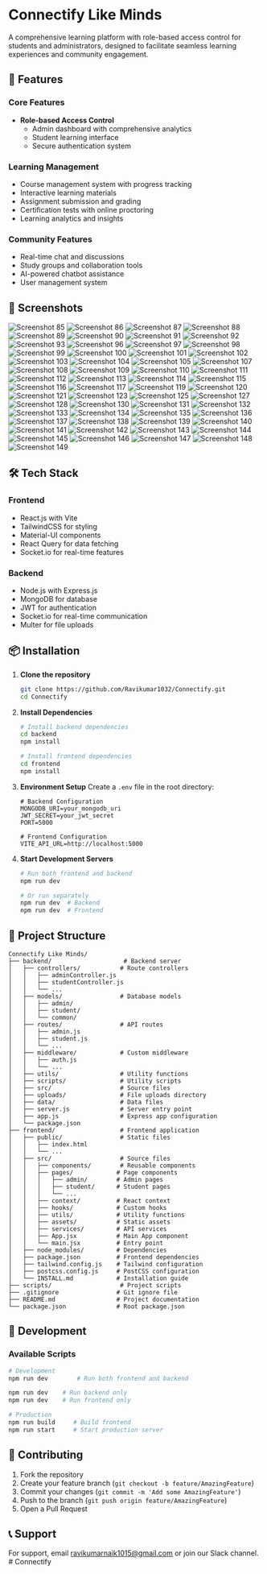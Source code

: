 # Connectify Like Minds

A comprehensive learning platform with role-based access control for students and administrators, designed to facilitate seamless learning experiences and community engagement.

## 🚀 Features

### Core Features
- **Role-based Access Control**
  - Admin dashboard with comprehensive analytics
  - Student learning interface
  - Secure authentication system

### Learning Management
- Course management system with progress tracking
- Interactive learning materials
- Assignment submission and grading
- Certification tests with online proctoring
- Learning analytics and insights

### Community Features
- Real-time chat and discussions
- Study groups and collaboration tools
- AI-powered chatbot assistance
- User management system

## 📸 Screenshots

![Screenshot 85](./Screenshot/Screenshot%20(85).png)
![Screenshot 86](./Screenshot/Screenshot%20(86).png)
![Screenshot 87](./Screenshot/Screenshot%20(87).png)
![Screenshot 88](./Screenshot/Screenshot%20(88).png)
![Screenshot 89](./Screenshot/Screenshot%20(89).png)
![Screenshot 90](./Screenshot/Screenshot%20(90).png)
![Screenshot 91](./Screenshot/Screenshot%20(91).png)
![Screenshot 92](./Screenshot/Screenshot%20(92).png)
![Screenshot 93](./Screenshot/Screenshot%20(93).png)
![Screenshot 96](./Screenshot/Screenshot%20(96).png)
![Screenshot 97](./Screenshot/Screenshot%20(97).png)
![Screenshot 98](./Screenshot/Screenshot%20(98).png)
![Screenshot 99](./Screenshot/Screenshot%20(99).png)
![Screenshot 100](./Screenshot/Screenshot%20(100).png)
![Screenshot 101](./Screenshot/Screenshot%20(101).png)
![Screenshot 102](./Screenshot/Screenshot%20(102).png)
![Screenshot 103](./Screenshot/Screenshot%20(103).png)
![Screenshot 104](./Screenshot/Screenshot%20(104).png)
![Screenshot 105](./Screenshot/Screenshot%20(105).png)
![Screenshot 107](./Screenshot/Screenshot%20(107).png)
![Screenshot 108](./Screenshot/Screenshot%20(108).png)
![Screenshot 109](./Screenshot/Screenshot%20(109).png)
![Screenshot 110](./Screenshot/Screenshot%20(110).png)
![Screenshot 111](./Screenshot/Screenshot%20(111).png)
![Screenshot 112](./Screenshot/Screenshot%20(112).png)
![Screenshot 113](./Screenshot/Screenshot%20(113).png)
![Screenshot 114](./Screenshot/Screenshot%20(114).png)
![Screenshot 115](./Screenshot/Screenshot%20(115).png)
![Screenshot 116](./Screenshot/Screenshot%20(116).png)
![Screenshot 117](./Screenshot/Screenshot%20(117).png)
![Screenshot 119](./Screenshot/Screenshot%20(119).png)
![Screenshot 120](./Screenshot/Screenshot%20(120).png)
![Screenshot 121](./Screenshot/Screenshot%20(121).png)
![Screenshot 123](./Screenshot/Screenshot%20(123).png)
![Screenshot 125](./Screenshot/Screenshot%20(125).png)
![Screenshot 127](./Screenshot/Screenshot%20(127).png)
![Screenshot 128](./Screenshot/Screenshot%20(128).png)
![Screenshot 130](./Screenshot/Screenshot%20(130).png)
![Screenshot 131](./Screenshot/Screenshot%20(131).png)
![Screenshot 132](./Screenshot/Screenshot%20(132).png)
![Screenshot 133](./Screenshot/Screenshot%20(133).png)
![Screenshot 134](./Screenshot/Screenshot%20(134).png)
![Screenshot 135](./Screenshot/Screenshot%20(135).png)
![Screenshot 136](./Screenshot/Screenshot%20(136).png)
![Screenshot 137](./Screenshot/Screenshot%20(137).png)
![Screenshot 138](./Screenshot/Screenshot%20(138).png)
![Screenshot 139](./Screenshot/Screenshot%20(139).png)
![Screenshot 140](./Screenshot/Screenshot%20(140).png)
![Screenshot 141](./Screenshot/Screenshot%20(141).png)
![Screenshot 142](./Screenshot/Screenshot%20(142).png)
![Screenshot 143](./Screenshot/Screenshot%20(143).png)
![Screenshot 144](./Screenshot/Screenshot%20(144).png)
![Screenshot 145](./Screenshot/Screenshot%20(145).png)
![Screenshot 146](./Screenshot/Screenshot%20(146).png)
![Screenshot 147](./Screenshot/Screenshot%20(147).png)
![Screenshot 148](./Screenshot/Screenshot%20(148).png)
![Screenshot 149](./Screenshot/Screenshot%20(149).png)

## 🛠️ Tech Stack

### Frontend
- React.js with Vite
- TailwindCSS for styling
- Material-UI components
- React Query for data fetching
- Socket.io for real-time features

### Backend
- Node.js with Express.js
- MongoDB for database
- JWT for authentication
- Socket.io for real-time communication
- Multer for file uploads

## 📦 Installation

1. **Clone the repository**
   ```bash
   git clone https://github.com/Ravikumar1032/Connectify.git
   cd Connectify
   ```

2. **Install Dependencies**
   ```bash
   # Install backend dependencies
   cd backend
   npm install

   # Install frontend dependencies
   cd frontend
   npm install
   ```

3. **Environment Setup**
   Create a `.env` file in the root directory:
   ```env
   # Backend Configuration
   MONGODB_URI=your_mongodb_uri
   JWT_SECRET=your_jwt_secret
   PORT=5000
   
   # Frontend Configuration
   VITE_API_URL=http://localhost:5000
   ```

4. **Start Development Servers**
   ```bash
   # Run both frontend and backend
   npm run dev

   # Or run separately
   npm run dev  # Backend
   npm run dev  # Frontend
   ```

## 📁 Project Structure

```
Connectify Like Minds/
├── backend/                    # Backend server
│   ├── controllers/           # Route controllers
│   │   ├── adminController.js
│   │   ├── studentController.js
│   │   └── ...
│   ├── models/                # Database models
│   │   ├── admin/
│   │   ├── student/
│   │   └── common/
│   ├── routes/                # API routes
│   │   ├── admin.js
│   │   ├── student.js
│   │   └── ...
│   ├── middleware/            # Custom middleware
│   │   ├── auth.js
│   │   └── ...
│   ├── utils/                 # Utility functions
│   ├── scripts/               # Utility scripts
│   ├── src/                   # Source files
│   ├── uploads/               # File uploads directory
│   ├── data/                  # Data files
│   ├── server.js              # Server entry point
│   ├── app.js                 # Express app configuration
│   └── package.json
├── frontend/                  # Frontend application
│   ├── public/                # Static files
│   │   ├── index.html
│   │   └── ...
│   ├── src/                   # Source files
│   │   ├── components/        # Reusable components
│   │   ├── pages/            # Page components
│   │   │   ├── admin/        # Admin pages
│   │   │   ├── student/      # Student pages
│   │   │   └── ...
│   │   ├── context/          # React context
│   │   ├── hooks/            # Custom hooks
│   │   ├── utils/            # Utility functions
│   │   ├── assets/           # Static assets
│   │   ├── services/         # API services
│   │   ├── App.jsx           # Main App component
│   │   └── main.jsx          # Entry point
│   ├── node_modules/         # Dependencies
│   ├── package.json          # Frontend dependencies
│   ├── tailwind.config.js    # Tailwind configuration
│   ├── postcss.config.js     # PostCSS configuration
│   └── INSTALL.md            # Installation guide
├── scripts/                   # Project scripts
├── .gitignore                # Git ignore file
├── README.md                 # Project documentation
└── package.json              # Root package.json
```

## 🔧 Development

### Available Scripts
```bash
# Development
npm run dev        # Run both frontend and backend

npm run dev    # Run backend only
npm run dev    # Run frontend only

# Production
npm run build     # Build frontend
npm run start     # Start production server

```

## 🤝 Contributing

1. Fork the repository
2. Create your feature branch (`git checkout -b feature/AmazingFeature`)
3. Commit your changes (`git commit -m 'Add some AmazingFeature'`)
4. Push to the branch (`git push origin feature/AmazingFeature`)
5. Open a Pull Request

## 📞 Support

For support, email ravikumarnaik1015@gmail.com or join our Slack channel. # Connectify
